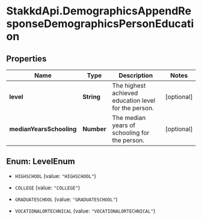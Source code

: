 # StakkdApi.DemographicsAppendResponseDemographicsPersonEducation

## Properties

Name | Type | Description | Notes
------------ | ------------- | ------------- | -------------
**level** | **String** | The highest achieved education level for the person. | [optional] 
**medianYearsSchooling** | **Number** | The median years of schooling for the person. | [optional] 



## Enum: LevelEnum


* `HIGHSCHOOL` (value: `"HIGHSCHOOL"`)

* `COLLEGE` (value: `"COLLEGE"`)

* `GRADUATESCHOOL` (value: `"GRADUATESCHOOL"`)

* `VOCATIONALORTECHNICAL` (value: `"VOCATIONALORTECHNICAL"`)




